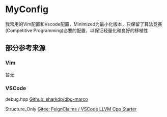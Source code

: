 # MyConfig

我常用的Vim配置和Vscode配置，Minimized为最小化版本，只保留了算法竞赛(Competitive Programming)必要的配置，以保证轻量化和良好的移植性

## 部分参考来源

### Vim

暂无

### VSCode

debug.hpp
[Github: sharkdp/dbg-marco](https://github.com/sharkdp/dbg-macro)

Structure_Only
[Gitee: FeignClaims / VSCode LLVM Cpp Starter](https://gitee.com/FeignClaims/vscode-llvm-cpp-starter?_from=gitee_search)